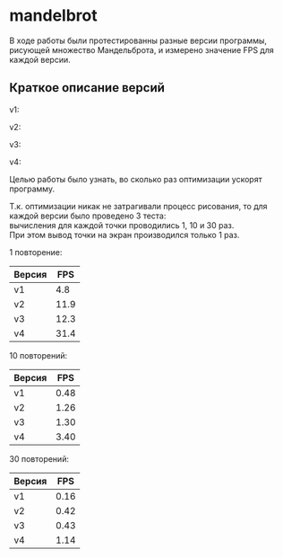 # mandelbrot

В ходе работы были протестированны разные версии программы, рисующей множество Мандельброта,
и измерено значение FPS для каждой версии.

## Краткое описание версий ##

v1:

v2:

v3:

v4:

Целью работы было узнать, во сколько раз оптимизации ускорят программу.

Т.к. оптимизации никак не затрагивали процесс рисования, то
для каждой версии было проведено 3 теста:\
вычисления для каждой точки проводились 1, 10 и 30 раз.\
При этом вывод точки на экран производился только 1 раз.


1 повторение:

Версия   | FPS   
---------|------
 v1      |  4.8
 v2      | 11.9
 v3      | 12.3
 v4      | 31.4


10 повторений:

Версия   | FPS   
---------|------
 v1      | 0.48
 v2      | 1.26
 v3      | 1.30
 v4      | 3.40
 
 
30 повторений:

Версия   | FPS   
---------|------
 v1      | 0.16
 v2      | 0.42
 v3      | 0.43
 v4      | 1.14

